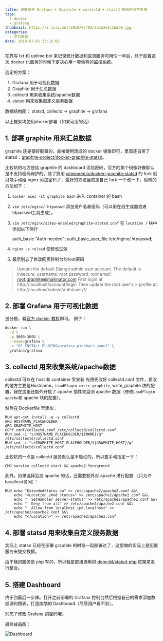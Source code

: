 ```yaml
---
title: 部署基于 Grafana + Graphite + collectd + statsd 的服务监控系统
tags:
  - docker
  - grafana
thumbnail: https://i.loli.net/2018/07/02/5b3a2e0c1bdb9.jpg
categories:
  - 学习笔记
date: 2018-07-02 23:16:02
---
```

在靠写 txt 和 uptime bot 来记录统计数据和监测服务可用性一年后，终于趁着这次 docker 化服务的时候下定决心用一套像样的监控系统。

选定的方案：
1. Grafana 用于可视化数据
2. Graphite 用于汇总数据
3. collectd 用来收集系统/apache数据
4. statsd 用来收集自定义服务数据

数据结构图： statsd, collectd -> graphite -> grafana

以上框架均使用docker部署（如果可用的话）

<!--more-->

## 1. 部署 graphite 用来汇总数据

graphite 还是很好配置的，直接使用现成的 docker 镜像即可，里面还自带了 statsd：[graphite-project/docker-graphite-statsd](https://github.com/graphite-project/docker-graphite-statsd)。

比较坑的地方是给 graphite 的 dashboard 添加密码，官方的那个镜像好像默认是不支持密码保护的。除了换用 [sitespeedio/docker-graphite-statsd](https://github.com/sitespeedio/docker-graphite-statsd) 的 fork 就只能手动给 nginx 添加密码了，最好的方法当然是自己 fork 一个改一下，偷懒的方法如下：
1. `docker exec -it graphite bash` 进入 container 的 bash
2. `vim /etc/nginx/.htpasswd` 添加用户名和密码（可以用在线生成器或者htpasswd工具生成）。
3. `vim /etc/nginx/sites-enabled/graphite-statsd.conf` 在 `location /` 块中添加以下两行

    auth_basic           "Auth needed";
    auth_basic_user_file /etc/nginx/.htpasswd;
4. `nginx -s reload` 使修改生效
5. 最后别忘了修改网页控制台的root密码
> Update the default Django admin user account. The default is insecure.
> username: root
> password: root
> email: root.graphite@mailinator.com
> First login at: http://localhost/account/login Then update the root user's > profile at: http://localhost/admin/auth/user/1/

## 2. 部署 Grafana 用于可视化数据

送分题，看[官方 docker 教程](http://docs.grafana.org/installation/docker/)即可。
例子：
```bash
docker run \
  -d \
  -p 3000:3000 \
  --name=grafana \
  -e "GF_INSTALL_PLUGINS=grafana-piechart-panel" \
  grafana/grafana
```

## 3. collectd 用来收集系统/apache数据
collectd 可以在 host 和 container 里安装
先预先改好 collectd.conf 文件，要改的地方主要是Hostname，`LoadPlugin write_graphite`, write_graphite 块的配置。我在这里还额外开启了 apache 插件来监测 apache 数据（修改`LoadPlugin apache`和 apache 块的配置）。

然后在 Dockerfile 里添加：

    RUN apt-get install -q -y collectd
    ARG HOSTNAME_PLACEHOLDER
    ARG GRAPHITE_HOST
    COPY conf/collectd.conf /etc/collectd/collectd.conf
    RUN sed -i "s/HOSTNAME_PLACEHOLDER/${NAME}/g" /etc/collectd/collectd.conf
    RUN sed -i "s/GRAPHITE_HOST_PLACEHOLDER/${GRAPHITE_HOST}/g" /etc/collectd/collectd.conf

比较坑的一点是 collectd 服务默认是不启动的，所以要手动指定一下：

    CMD service collectd start && apache2-foreground

此外，如果选择监测 apache 的话，还需要额外对 apache 进行配置 （只允许localhost访问）：

    RUN echo "ExtendedStatus on" >> /etc/apache2/apache2.conf &&\
        echo "<Location /mod_status>" >> /etc/apache2/apache2.conf &&\
        echo "  SetHandler server-status" >> /etc/apache2/apache2.conf &&\
        echo "  Deny from all" >> /etc/apache2/apache2.conf &&\
        echo "  Allow from localhost ip6-localhost" >> /etc/apache2/apache2.conf &&\
        echo "</Location>" >> /etc/apache2/apache2.conf

## 4. 部署 statsd 用来收集自定义服务数据

实际上 statsd 已经在部署 graphite 的时候一起部署过了，这里做的实际上是配置服务来提交数据。

由于我的服务是 php 写的，所以我是直接选用的 [domnikl/statsd-php](https://github.com/domnikl/statsd-php) 框架来进行整合。

## 5. 搭建 Dashboard

终于到最后一步辣。打开之前部署的 Grafana 控制台然后根据自己的需求添加数据源和图表，打造炫酷的 Dashboard（尽管用户看不到）。

别忘了修改 Grafana 的密码哦。


最终成品图：

![Dashboard](https://i.loli.net/2018/07/02/5b3a2e0c1bdb9.jpg)